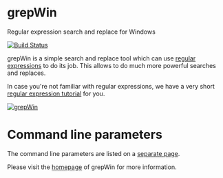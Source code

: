 # grepWin
Regular expression search and replace for Windows

[![Build Status](https://dev.azure.com/tortoisesvn/tortoisesvnGitHub/_apis/build/status/stefankueng.grepWin?branchName=main)](https://dev.azure.com/tortoisesvn/tortoisesvnGitHub/_build/latest?definitionId=8&branchName=master)

grepWin is a simple search and replace tool which can use [regular expressions](https://en.wikipedia.org/wiki/Regular_expression) to do its job. This allows to do much more powerful searches and replaces.

In case you're not familiar with regular expressions, we have a very short [regular expression tutorial](https://tools.stefankueng.com/regexhelp.html) for you.

[![grepWin](https://github.com/stefankueng/grepWin/raw/main/src/Resources/grepWin_search-small.png)](https://github.com/stefankueng/grepWin/raw/main/src/Resources/grepWin_search.png)

# Command line parameters
The command line parameters are listed on a [separate page](https://tools.stefankueng.com/grepWin_cmd.html).

Please visit the [homepage](https://tools.stefankueng.com/grepWin.html) of grepWin for more information.
